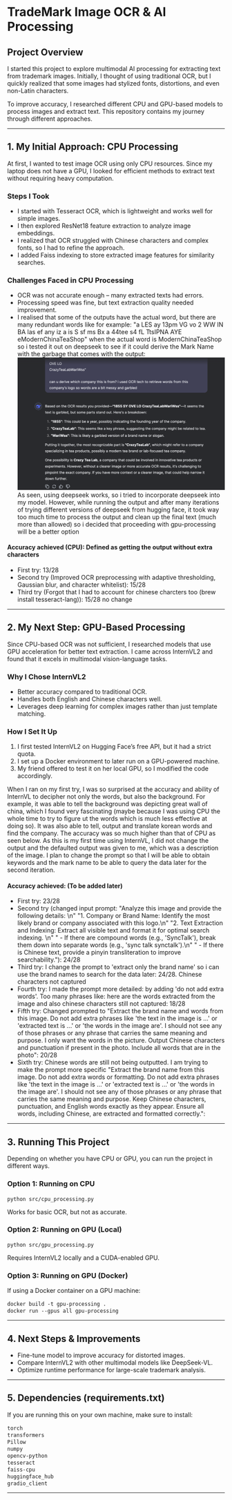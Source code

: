 # TradeMark Image OCR & AI Processing

## Project Overview
I started this project to explore multimodal AI processing for extracting text from trademark images. Initially, I thought of using traditional OCR, but I quickly realized that some images had stylized fonts, distortions, and even non-Latin characters.

To improve accuracy, I researched different CPU and GPU-based models to process images and extract text. This repository contains my journey through different approaches.

---

## 1. My Initial Approach: CPU Processing
At first, I wanted to test image OCR using only CPU resources. Since my laptop does not have a GPU, I looked for efficient methods to extract text without requiring heavy computation.

### Steps I Took
- I started with Tesseract OCR, which is lightweight and works well for simple images.
- I then explored ResNet18 feature extraction to analyze image embeddings.
- I realized that OCR struggled with Chinese characters and complex fonts, so I had to refine the approach.
- I added Faiss indexing to store extracted image features for similarity searches.

### Challenges Faced in CPU Processing
- OCR was not accurate enough – many extracted texts had errors.
- Processing speed was fine, but text extraction quality needed improvement.
- I realised that some of the outputs have the actual word, but there are many redundant words like for example: "a LES ay 13pm VG vo 2 WW IN BA las ef any iz a is S sf ms Bx a 44tee s4 fL TtsIPNA AYE eModernChinaTeaShop" when the actual word is ModernChinaTeaShop so i tested it out on deepseek to see if it could derive the Mark Name with the garbage that comes with the output: 
![DeepSeek Trial Logo](./trademark_images/deepseek_trial.png)
As seen, using deepseek works, so i tried to incorporate deepseek into my model. However, while running the output and after many iterations of trying different versions of deepseek from hugging face, it took way too much time to process the output and clean up the final text (much more than allowed) so i decided that proceeding with gpu-processing will be a better option

#### Accuracy achieved (CPU): Defined as getting the output without extra characters
- First try: 13/28
- Second try (Improved OCR preprocessing with adaptive thresholding, Gaussian blur, and character whitelist): 15/28
- Third try (Forgot that I had to account for chinese charcters too (brew install tesseract-lang)): 15/28 no change
---

## 2. My Next Step: GPU-Based Processing
Since CPU-based OCR was not sufficient, I researched models that use GPU acceleration for better text extraction. I came across InternVL2 and found that it excels in multimodal vision-language tasks.

### Why I Chose InternVL2
- Better accuracy compared to traditional OCR.
- Handles both English and Chinese characters well.
- Leverages deep learning for complex images rather than just template matching.

### How I Set It Up
1. I first tested InternVL2 on Hugging Face’s free API, but it had a strict quota.
2. I set up a Docker environment to later run on a GPU-powered machine.
3. My friend offered to test it on her local GPU, so I modified the code accordingly.

When I ran on my first try, I was so surprised at the accuracy and ability of InternVL to decipher not only the words, but also the background. For example, it was able to tell the background was depicting great wall of china, which I found very fascinating (maybe because I was using CPU the whole time to try to figure ut the words which is much less effective at doing so). It was also able to tell, output and translate korean words and find the company. The accuracy was so much higher than that of CPU as seen below. As this is my first time using InternVL, I did not change the output and the defaulted output was given to me, which was a description of the image. I plan to change the prompt so that I will be able to obtain keywords and the mark name to be able to query the data later for the second iteration.

#### Accuracy achieved: (To be added later)
- First try: 23/28
- Second try (changed input prompt: "Analyze this image and provide the following details: \n"
            "1. Company or Brand Name: Identify the most likely brand or company associated with this logo.\n"
            "2. Text Extraction and Indexing: Extract all visible text and format it for optimal search indexing. \n"
            "   - If there are compound words (e.g., 'SyncTalk'), break them down into separate words (e.g., 'sync talk synctalk').\n"
            "   - If there is Chinese text, provide a pinyin transliteration to improve searchability."): 24/28
- Third try: I change the prompt to 'extract only the brand name' so i can use the brand names to search for the data later: 24/28. Chinese characters not captured
- Fourth try: I made the prompt more detailed: by adding 'do not add extra words'. Too many phrases like: here are the words extracted from the image and also chinese characters still not captured: 18/28
- Fifth try: Changed prompted to "Extract the brand name and words from this image. Do not add extra phrases like 'the text in the image is ...' or 'extracted text is ...' or 'the words in the image are'. I should not see any of those phrases or any phrase that carries the same meaning and purpose. I only want the words in the picture. Output Chinese characters and punctuation if present in the photo. Include all words that are in the photo": 20/28
- Sixth try: Chinese words are still not being outputted. I am trying to make the prompt more specific "Extract the brand name from this image. Do not add extra words or formatting. Do not add extra phrases like 'the text in the image is ...' or 'extracted text is ...' or 'the words in the image are'. I should not see any of those phrases or any phrase that carries the same meaning and purpose. Keep Chinese characters, punctuation, and English words exactly as they appear. Ensure all words, including Chinese, are extracted and formatted correctly.": 
---

## 3. Running This Project
Depending on whether you have CPU or GPU, you can run the project in different ways.

### Option 1: Running on CPU
```
python src/cpu_processing.py
```
Works for basic OCR, but not as accurate.

### Option 2: Running on GPU (Local)
```
python src/gpu_processing.py
```
Requires InternVL2 locally and a CUDA-enabled GPU.

### Option 3: Running on GPU (Docker)
If using a Docker container on a GPU machine:
```
docker build -t gpu-processing .
docker run --gpus all gpu-processing
```

---

## 4. Next Steps & Improvements
- Fine-tune model to improve accuracy for distorted images.
- Compare InternVL2 with other multimodal models like DeepSeek-VL.
- Optimize runtime performance for large-scale trademark analysis.

---

## 5. Dependencies (requirements.txt)
If you are running this on your own machine, make sure to install:
```
torch
transformers
Pillow
numpy
opencv-python
tesseract
faiss-cpu
huggingface_hub
gradio_client
```

---
